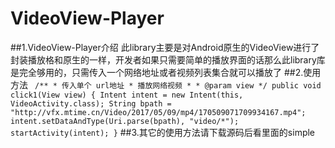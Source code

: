 # VideoView-Player
##1.VideoView-Player介绍
   此library主要是对Android原生的VideoView进行了封装播放格和原生的一样，开发者如果只需要简单的播放界面的话那么此library库是完全够用的，只需传入一个网络地址或者视频列表集合就可以播放了
##2.使用方法
	` /**
     * 传入单个 url地址
     * 播放网络视频
     *
     * @param view
     */
    public void click1(View view) {
        Intent intent = new Intent(this, VideoActivity.class);
        String bpath = "http://vfx.mtime.cn/Video/2017/05/09/mp4/170509071709934167.mp4";
        intent.setDataAndType(Uri.parse(bpath), "video/*");
        startActivity(intent);
    }`
##3.其它的使用方法请下载源码后看里面的simple